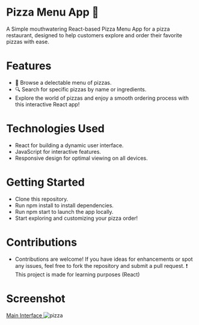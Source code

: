 # Pizza Menu App 🍕
A Simple mouthwatering  React-based Pizza Menu App for a pizza restaurant, designed to help customers explore and order their favorite pizzas with ease.

# Features
- 🍕 Browse a delectable menu of pizzas.
- 🔍 Search for specific pizzas by name or ingredients.
- Explore the world of pizzas and enjoy a smooth ordering process with this interactive React app!

# Technologies Used
- React for building a dynamic user interface.
- JavaScript for interactive features.
- Responsive design for optimal viewing on all devices.

# Getting Started
- Clone this repository.
- Run npm install to install dependencies.
- Run npm start to launch the app locally.
- Start exploring and customizing your pizza order!

# Contributions
- Contributions are welcome! If you have ideas for enhancements or spot any issues, feel free to fork the repository and submit a pull request.
❗ This project is made for learning purposes (React)

# Screenshot
 <ins>Main Interface </ins>
![pizza](https://github.com/shadlia/Pizza-Menu-front/assets/74935083/9fd94a8d-322b-432b-8f13-1e91a83dd733)
